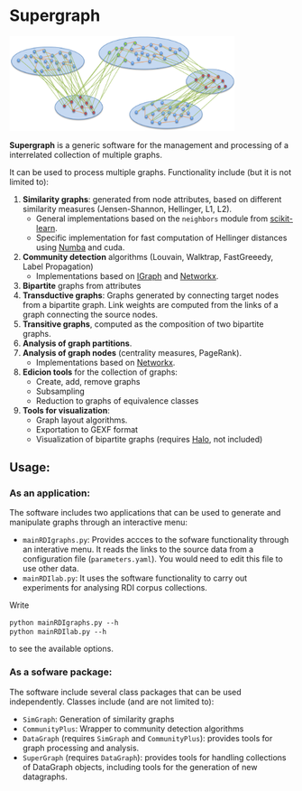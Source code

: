 # Supergraph

<img src="https://github.com/Orieus/supergraph/blob/master/figures/supergraph.png" width="400">

**Supergraph** is a generic software for the management and processing of a interrelated collection of multiple graphs. 

It can be used to process multiple graphs. Functionality include (but it is not limited to):

1. **Similarity graphs**: generated from node attributes, based on different similarity measures (Jensen-Shannon, Hellinger, L1, L2).
    * General implementations based on the `neighbors` module from [scikit-learn](https://scikit-learn.org/stable/).
    * Specific implementation for fast computation of Hellinger distances using [Numba](https://numba.pydata.org/) and cuda.
2. **Community detection** algorithms (Louvain, Walktrap, FastGreeedy, Label Propagation)
    * Implementations based on [IGraph](https://igraph.org/python/) and [Networkx](https://networkx.github.io/).
3. **Bipartite** graphs from attributes
4. **Transductive graphs**: Graphs generated by connecting target nodes from a bipartite graph. Link weights are computed from the links of a graph connecting the source nodes.
5. **Transitive graphs**, computed as the composition of two bipartite graphs.
6. **Analysis of graph partitions**.
7. **Analysis of graph nodes** (centrality measures, PageRank).
    * Implementations based on [Networkx](https://networkx.github.io/).
8. **Edicion tools** for the collection of graphs:
    * Create, add, remove graphs
    * Subsampling
    * Reduction to graphs of equivalence classes
9. **Tools for visualization**:
    * Graph layout algorithms.
    * Exportation to GEXF format
    * Visualization of bipartite graphs (requires [Halo](https://vizuly.io/product/halo/), not included)
        

## Usage:

### As an application:

The software includes two applications that can be used to generate and manipulate graphs through an interactive menu:

* `mainRDIgraphs.py`: Provides accces to the sofware functionality through an interative menu. It reads the links to the source data from a configuration file (`parameters.yaml`). You would need to edit this file to use other data.
* `mainRDIlab.py`: It uses the software functionality to carry out experiments for analysing RDI corpus collections.

Write

    python mainRDIgraphs.py --h
    python mainRDIlab.py --h

to see the available options.
   
### As a sofware package:

The software include several class packages that can be used independently. Classes include (and are not limited to):

   * `SimGraph`: Generation of similarity graphs
   * `CommunityPlus`: Wrapper to community detection algorithms
   * `DataGraph` (requires `SimGraph` and `CommunityPlus`): provides tools for graph processing and analysis.
   * `SuperGraph` (requires `DataGraph`): provides tools for handling collections of DataGraph objects, including tools for the generation of new datagraphs.




